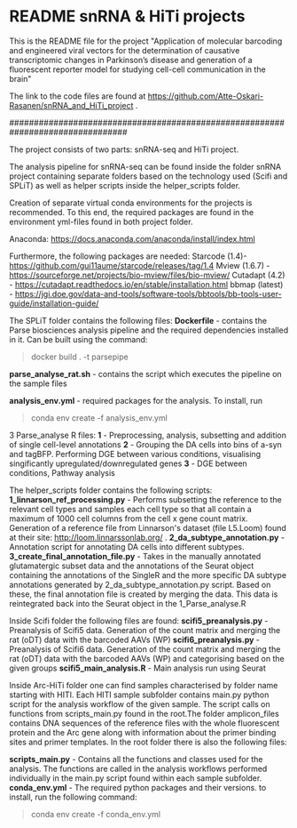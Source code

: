 # README snRNA & HiTi projects
This is the README file for the project "Application of molecular barcoding and
engineered viral vectors for the determination of causative transcriptomic
changes in Parkinson’s disease and generation of a fluorescent reporter model
for studying cell-cell communication in the brain"

The link to the code files are found at
https://github.com/Atte-Oskari-Rasanen/snRNA_and_HiTi_project .

################################################################################

The project consists of two parts: snRNA-seq and HiTi project.

The analysis pipeline for snRNA-seq can be found inside the folder snRNA project
containing separate folders based on the technology used (Scifi and SPLiT) as
well as helper scripts inside the helper_scripts folder.

Creation of separate virtual conda environments for the projects is recommended.
To this end, the required packages are found in the environment yml-files
found in both project folder.

Anaconda: https://docs.anaconda.com/anaconda/install/index.html


Furthermore, the following packages are needed:
Starcode (1.4)- https://github.com/gui11aume/starcode/releases/tag/1.4
Mview (1.6.7) - https://sourceforge.net/projects/bio-mview/files/bio-mview/
Cutadapt (4.2) - https://cutadapt.readthedocs.io/en/stable/installation.html
bbmap (latest) - https://jgi.doe.gov/data-and-tools/software-tools/bbtools/bb-tools-user-guide/installation-guide/


The SPLiT folder contains the following files:
**Dockerfile** - contains the Parse biosciences analysis pipeline and the
required dependencies
installed in it. Can be built using the command:
> docker build . -t parsepipe

**parse_analyse_rat.sh** - contains the script which executes the pipeline on
the sample files

**analysis_env.yml** - required packages for the analysis. To install, run
> conda env create -f analysis_env.yml

3 Parse_analyse R files:
**1** - Preprocessing, analysis, subsetting and addition of single cell-level
annotations
**2**  - Grouping the DA cells into bins of a-syn and tagBFP. Performing DGE
between various conditions, visualising singificantly upregulated/downregulated
genes
**3**  - DGE between conditions, Pathway analysis

The helper_scripts folder contains the following scripts:
**1_linnarson_ref_processing.py** - Performs subsetting the reference to the
relevant cell types and samples each cell type so that all contain a maximum of
1000 cell columns from the cell x gene count matrix. Generation of a reference
file from Linnarson's dataset (file L5.Loom) found at their
site: http://loom.linnarssonlab.org/ .
**2_da_subtype_annotation.py** - Annotation script for annotating DA
cells into different subtypes.
**3_create_final_annotation_file.py** - Takes in the manually annotated
glutamatergic subset data and the annotations of the Seurat object containing the annotations of
the SingleR and the more specific DA subtype annotations generated by
2_da_subtype_annotation.py script. Based on these, the final annotation file
is created by merging the data. This data is reintegrated back into the Seurat
object in the 1_Parse_analyse.R

Inside Scifi folder the following files are found:
**scifi5_preanalysis.py** - Preanalysis of Scifi5 data. Generation of the count matrix
and merging the rat (oDT) data with the barcoded AAVs (WP)
**scifi6_preanalysis.py** -  Preanalysis of Scifi6 data. Generation of the count matrix
and merging the rat (oDT) data with the barcoded AAVs (WP) and categorising
based on the given groups
**scifi5_main_analysis.R** - Main analysis run using Seurat

Inside Arc-HiTi folder one can find samples characterised by folder name starting
with HITI. Each HITI sample subfolder contains main.py python script for the analysis workflow of the given sample. The script calls on functions from scripts_main.py found in the root.The folder amplicon_files contains DNA sequences of the reference files with the whole fluorescent protein and the Arc gene along with information about the primer binding sites and primer templates. In the root folder there is also the following files:

**scripts_main.py** - Contains all the functions and classes used for the
analysis. The functions are called in the analysis workflows performed
individually in the main.py script found within each sample subfolder.
**conda_env.yml** - The required python packages and their versions. to install,
run the following command:
> conda env create -f conda_env.yml


